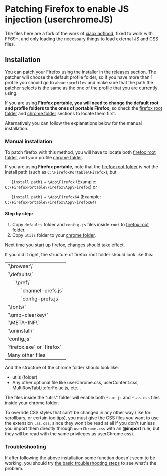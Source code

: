 # Patching Firefox to enable JS injection (userchromeJS)
The files here are a fork of the work of [xiaoxiaoflood](https://github.com/xiaoxiaoflood/firefox-scripts), fixed to work with FF69+, and only loading the necessary things to load external JS and CSS files.

## Installation
You can patch your Firefox using the installer in the [releases](https://github.com/Izheil/Quantum-Nox-Firefox-Dark-Full-Theme/releases) section. The patcher will choose the default profile folder, so if you have more than 1 profile you should go to `about:profiles` and make sure that the path the patcher selects is the same as the one of the profile that you are currently using.

If you are using **Firefox portable, you will need to change the default root and profile folders to the ones of portable Firefox**, so check the [firefox root folder](https://github.com/Izheil/Quantum-Nox-Firefox-Dark-Full-Theme/wiki/Chrome-and-Root-folders#firefox-root-folder) and [chrome folder](https://github.com/Izheil/Quantum-Nox-Firefox-Dark-Full-Theme/wiki/Chrome-and-Root-folders#the-chrome-folder) sections to locate them first.

Alternatively you can follow the explanations below for the manual installation.

### Manual installation
To patch firefox with this method, you will have to locate both [firefox root folder](https://github.com/Izheil/Quantum-Nox-Firefox-Dark-Full-Theme/wiki/Chrome-and-Root-folders#firefox-root-folder), and your profile [chrome folder](https://github.com/Izheil/Quantum-Nox-Firefox-Dark-Full-Theme/wiki/Chrome-and-Root-folders#the-chrome-folder).

If you are using **Firefox portable**, note that the [firefox root folder](https://github.com/Izheil/Quantum-Nox-Firefox-Dark-Full-Theme/wiki/Chrome-and-Root-folders#firefox-portable-1) is *not* the install path (such as `C:\FirefoxPortable\Firefox`), but 

&nbsp;&nbsp;&nbsp;&nbsp;&nbsp;`{install path}` + `\App\Firefox` (Example: `C:\FirefoxPortable\Firefox\App\Firefox`) or

&nbsp;&nbsp;&nbsp;&nbsp;&nbsp;`{install path}` + `\App\Firefox64` (Example: `C:\FirefoxPortable\Firefox\App\Firefox64`)


#### Step by step:
  1. Copy `defaults` folder and `config.js` files inside `root` to [firefox root folder](https://github.com/Izheil/Quantum-Nox-Firefox-Dark-Full-Theme/wiki/Chrome-and-Root-folders#firefox-root-folder).
  2. Copy `utils` folder to your [chrome folder](https://github.com/Izheil/Quantum-Nox-Firefox-Dark-Full-Theme/wiki/Chrome-and-Root-folders#the-chrome-folder).

Next time you start up firefox, changes should take effect.

If you did it right, the structure of firefox root folder should look like this:

<table>
  <tr>
    <td>`\browser\`</td>
  </tr>
  <tr>
    <td>`\defaults\`</td>
  </tr>
  <tr>
    <td>&nbsp;&nbsp;&nbsp;&nbsp;&nbsp;`\pref\`</td>
  </tr>
  <tr>
    <td>&nbsp;&nbsp;&nbsp;&nbsp;&nbsp;&nbsp;&nbsp;&nbsp;&nbsp;&nbsp;`channel-prefs.js`</td>
  </tr>
  <tr>
    <td>&nbsp;&nbsp;&nbsp;&nbsp;&nbsp;&nbsp;&nbsp;&nbsp;&nbsp;&nbsp;`config-prefs.js`</td>
  </tr>
  <tr>
    <td>`\fonts\`</td>
  </tr>
  <tr>
    <td>`\gmp-clearkey\`</td>
  </tr>
  <tr>
    <td>`\META-INF\`</td>
  </tr>
  <tr>
    <td>`\uninstall\`</td>
  </tr>
  <tr>
    <td>`config.js`</td>
  </tr>
  <tr>
    <td>`firefox.exe` or `firefox`</td>
  </tr>
  <tr>
    <td>Many other files</td>
  </tr>
</table>

And the structure of the chrome folder should look like:

  * utils (folder)
  * Any other optional file like userChrome.css, userContent.css, MultiRowTabLiteforFx.uc.js, etc...


The files inside the "utils" folder will enable both `*.uc.js` and `*.as.css` files inside your chrome folder.

To override CSS styles that can't be changed in any other way (like for scrollbars, or certain tooltips), you must give the CSS files you want to use the extension `.as.css`, since they won't be read at all if you don't (unless you import them directly through `userChrome.css` with an **@import** rule, but they will be read with the same privileges as userChrome.css).

### Troubleshooting

If after following the above installation some function doesn't seem to be working, you should try [the basic troubleshooting steps](https://github.com/Izheil/Quantum-Nox-Firefox-Dark-Full-Theme/wiki/Troubleshooting) to see what's the problem.